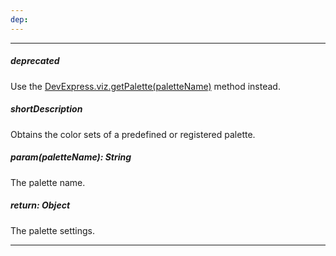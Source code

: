 ```yaml
---
dep: 
---
```

---
##### deprecated
Use the [DevExpress.viz.getPalette(paletteName)](/api-reference/50%20Common/utils/viz/3%20Methods/getPalette(paletteName).md '/Documentation/ApiReference/Common/Utils/viz/Methods/#getPalettepaletteName') method instead.

##### shortDescription
Obtains the color sets of a predefined or registered palette.

##### param(paletteName): String
The palette name.

##### return: Object
The palette settings.

---
